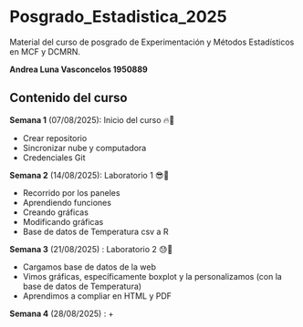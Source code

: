 # Posgrado_Estadistica_2025
Material del curso de posgrado de Experimentación y Métodos Estadísticos en MCF y DCMRN.

 **Andrea Luna Vasconcelos 1950889**

## Contenido del curso

**Semana 1** (07/08/2025): Inicio del curso :fire:🚀
 + Crear repositorio
 + Sincronizar nube y computadora
 + Credenciales Git
 
 **Semana 2** (14/08/2025): Laboratorio 1 😎🎱
 + Recorrido por los paneles
 + Aprendiendo funciones
 + Creando gráficas
 + Modificando gráficas
 + Base de datos de Temperatura csv a R
 
 **Semana 3** (21/08/2025) : Laboratorio 2 😓🤯
 + Cargamos base de datos de la web
 + Vimos gráficas, específicamente boxplot y la personalizamos (con la base de datos de Temperatura)
 + Aprendimos a compliar en HTML y PDF
 
 **Semana 4** (28/08/2025) : 
 + 
 


